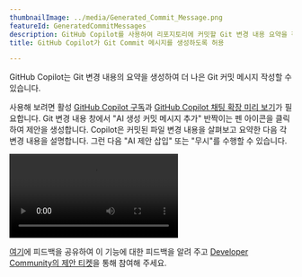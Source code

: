 ```yaml
---
thumbnailImage: ../media/Generated_Commit_Message.png
featureId: GeneratedCommitMessages
description: GitHub Copilot를 사용하여 리포지토리에 커밋할 Git 변경 내용 요약을 작성합니다.
title: GitHub Copilot가 Git Commit 메시지를 생성하도록 허용

---
```


GitHub Copilot는 Git 변경 내용의 요약을 생성하여 더 나은 Git 커밋 메시지 작성할 수 있습니다.

사용해 보려면 활성 [GitHub Copilot 구독](https://github.com/features/copilot?utm_source=vscom&utm_medium=hero&utm_campaign=cta-get#pricing)과 [GitHub Copilot 채팅 확장 미리 보기](https://marketplace.visualstudio.com/items?itemName=VisualStudioExptTeam.VSGitHubCopilot)가 필요합니다. Git 변경 내용 창에서 "AI 생성 커밋 메시지 추가" 반짝이는 펜 아이콘을 클릭하여 제안을 생성합니다. Copilot은 커밋된 파일 변경 내용을 살펴보고 요약한 다음 각 변경 내용을 설명합니다. 그런 다음 "AI 제안 삽입" 또는 "무시"를 수행할 수 있습니다.

![생성된 커밋 메시지](../media/AI_Generated_Commit.mp4 "생성된 커밋 메시지")

[여기](https://aka.ms/AICommitMessages)에 피드백을 공유하여 이 기능에 대한 피드백을 알려 주고 [Developer Community의 제안 티켓](https://developercommunity.visualstudio.com/t/Share-your-feedback-and-suggestions-for-/10521111)을 통해 참여해 주세요.

